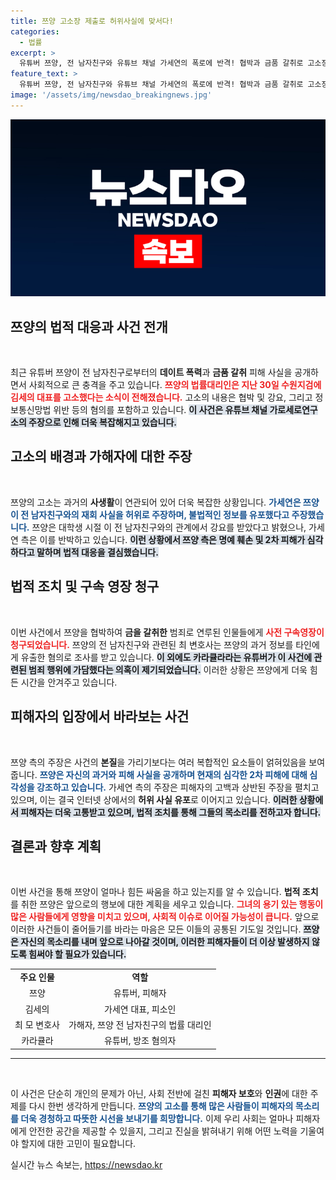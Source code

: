 ```yaml
---
title: 쯔양 고소장 제출로 허위사실에 맞서다!
categories:
  - 법률
excerpt: >
  유튜버 쯔양, 전 남자친구와 유튜브 채널 가세연의 폭로에 반격! 협박과 금품 갈취로 고소장 제출. 사건의 진실이 드러날까? 클릭해서 더욱 자세히 알아보세요!
feature_text: >
  유튜버 쯔양, 전 남자친구와 유튜브 채널 가세연의 폭로에 반격! 협박과 금품 갈취로 고소장 제출. 사건의 진실이 드러날까? 클릭해서 더욱 자세히 알아보세요!
image: '/assets/img/newsdao_breakingnews.jpg'
---
```


<p><img src="/assets/img/newsdao_breakingnews.jpg" alt="pcversion 속보" /></p>

<h2 data-ke-size="size26">쯔양의 법적 대응과 사건 전개</h2>

<p data-ke-size="size16">&nbsp;</p>  

<p>최근 유튜버 쯔양이 전 남자친구로부터의 <b>데이트 폭력</b>과 <b>금품 갈취</b> 피해 사실을 공개하면서 사회적으로 큰 충격을 주고 있습니다. <b><span style="color: #ee2323;">쯔양의 법률대리인은 지난 30일 수원지검에 김세의 대표를 고소했다는 소식이 전해졌습니다.</span></b> 고소의 내용은 협박 및 강요, 그리고 정보통신망법 위반 등의 혐의를 포함하고 있습니다. <b><span style="background-color: #21538527;">이 사건은 유튜브 채널 가로세로연구소의 주장으로 인해 더욱 복잡해지고 있습니다.</span></b> </p>

<h2 data-ke-size="size26">고소의 배경과 가해자에 대한 주장</h2>

<p data-ke-size="size16">&nbsp;</p>

<p>쯔양의 고소는 과거의 <b>사생활</b>이 연관되어 있어 더욱 복잡한 상황입니다. <b><span style="color: #1a5490;">가세연은 쯔양이 전 남자친구와의 재회 사실을 허위로 주장하며, 불법적인 정보를 유포했다고 주장했습니다.</span></b> 쯔양은 대학생 시절 이 전 남자친구와의 관계에서 강요를 받았다고 밝혔으나, 가세연 측은 이를 반박하고 있습니다. <b><span style="background-color: #21538527;">이런 상황에서 쯔양 측은 명예 훼손 및 2차 피해가 심각하다고 말하며 법적 대응을 결심했습니다.</span></b> </p>

<h2 data-ke-size="size26">법적 조치 및 구속 영장 청구</h2>

<p data-ke-size="size16">&nbsp;</p>

<p>이번 사건에서 쯔양을 협박하여 <b>금을 갈취한</b> 범죄로 연루된 인물들에게 <b><span style="color: #ee2323;">사전 구속영장이 청구되었습니다.</span></b> 쯔양의 전 남자친구와 관련된 최 변호사는 쯔양의 과거 정보를 타인에게 유출한 혐의로 조사를 받고 있습니다. <b><span style="background-color: #21538527;">이 외에도 카라큘라라는 유튜버가 이 사건에 관련된 범죄 행위에 가담했다는 의혹이 제기되었습니다.</span></b> 이러한 상황은 쯔양에게 더욱 힘든 시간을 안겨주고 있습니다. </p>

<h2 data-ke-size="size26">피해자의 입장에서 바라보는 사건</h2>

<p data-ke-size="size16">&nbsp;</p>

<p>쯔양 측의 주장은 사건의 <b>본질</b>을 가리기보다는 여러 복합적인 요소들이 얽혀있음을 보여줍니다. <b><span style="color: #1a5490;">쯔양은 자신의 과거와 피해 사실을 공개하며 현재의 심각한 2차 피해에 대해 심각성을 강조하고 있습니다.</span></b> 가세연 측의 주장은 피해자의 고백과 상반된 주장을 펼치고 있으며, 이는 결국 인터넷 상에서의 <b>허위 사실 유포</b>로 이어지고 있습니다. <b><span style="background-color: #21538527;">이러한 상황에서 피해자는 더욱 고통받고 있으며, 법적 조치를 통해 그들의 목소리를 전하고자 합니다.</span></b> </p>

<h2 data-ke-size="size26">결론과 향후 계획</h2>

<p data-ke-size="size16">&nbsp;</p>

<p>이번 사건을 통해 쯔양이 얼마나 힘든 싸움을 하고 있는지를 알 수 있습니다. <b>법적 조치</b>를 취한 쯔양은 앞으로의 행보에 대한 계획을 세우고 있습니다. <b><span style="color: #ee2323;">그녀의 용기 있는 행동이 많은 사람들에게 영향을 미치고 있으며, 사회적 이슈로 이어질 가능성이 큽니다.</span></b> 앞으로 이러한 사건들이 줄어들기를 바라는 마음은 모든 이들의 공통된 기도일 것입니다. <b><span style="background-color: #21538527;">쯔양은 자신의 목소리를 내며 앞으로 나아갈 것이며, 이러한 피해자들이 더 이상 발생하지 않도록 힘써야 할 필요가 있습니다.</span></b> </p>

<table style="width:100%">
<tr>
<td style="text-align: center; height: 17px;"><b>주요 인물</b></td>
<td style="text-align: center; height: 17px;"><b>역할</b></td>
</tr>
<tr>
<td style="text-align: center; height: 17px;">쯔양</td>
<td style="text-align: center; height: 17px;">유튜버, 피해자</td>
</tr>
<tr>
<td style="text-align: center; height: 17px;">김세의</td>
<td style="text-align: center; height: 17px;">가세연 대표, 피소인</td>
</tr>
<tr>
<td style="text-align: center; height: 17px;">최 모 변호사</td>
<td style="text-align: center; height: 17px;">가해자, 쯔양 전 남자친구의 법률 대리인</td>
</tr>
<tr>
<td style="text-align: center; height: 17px;">카라큘라</td>
<td style="text-align: center; height: 17px;">유튜버, 방조 혐의자</td>
</tr>
</table>

<hr> 

<p data-ke-size="size16">&nbsp;</p>  

<p>이 사건은 단순히 개인의 문제가 아닌, 사회 전반에 걸친 <b>피해자 보호</b>와 <b>인권</b>에 대한 주제를 다시 한번 생각하게 만듭니다. <b><span style="color: #1a5490;">쯔양의 고소를 통해 많은 사람들이 피해자의 목소리를 더욱 경청하고 따뜻한 시선을 보내기를 희망합니다.</span></b> 이제 우리 사회는 얼마나 피해자에게 안전한 공간을 제공할 수 있을지, 그리고 진실을 밝혀내기 위해 어떤 노력을 기울여야 할지에 대한 고민이 필요합니다.</p>
실시간 뉴스 속보는, <a href="https://newsdao.kr" rel="dofollow">https://newsdao.kr</a>


